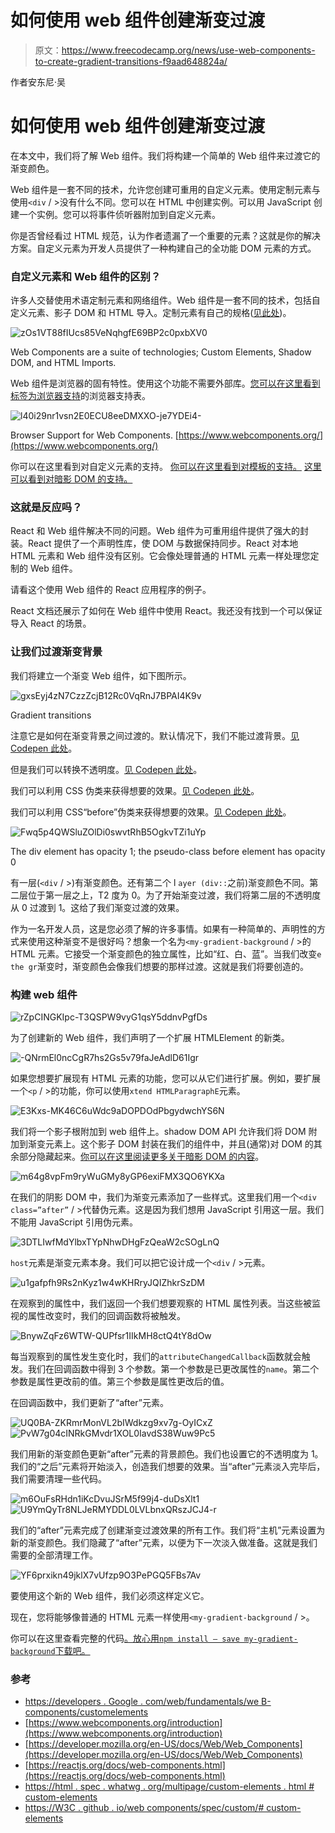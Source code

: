 # 如何使用 web 组件创建渐变过渡

> 原文：<https://www.freecodecamp.org/news/use-web-components-to-create-gradient-transitions-f9aad648824a/>

作者安东尼·吴

# 如何使用 web 组件创建渐变过渡

在本文中，我们将了解 Web 组件。我们将构建一个简单的 Web 组件来过渡它的渐变颜色。

Web 组件是一套不同的技术，允许您创建可重用的自定义元素。使用定制元素与使用`<div` / >没有什么不同。您可以在 HTML 中创建实例。可以用 JavaScript 创建一个实例。您可以将事件侦听器附加到自定义元素。

你是否曾经看过 HTML 规范，认为作者遗漏了一个重要的元素？这就是你的解决方案。自定义元素为开发人员提供了一种构建自己的全功能 DOM 元素的方式。

### 自定义元素和 Web 组件的区别？

许多人交替使用术语定制元素和网络组件。Web 组件是一套不同的技术，包括自定义元素、影子 DOM 和 HTML 导入。定制元素有自己的规格([见此处](https://w3c.github.io/webcomponents/spec/custom/))。

![zOs1VT88fIUcs85VeNqhgfE69BP2c0pxbXV0](img/f7ca5ecc6d03de640c8228526626d41a.png)

Web Components are a suite of technologies; Custom Elements, Shadow DOM, and HTML Imports.

Web 组件是浏览器的固有特性。使用这个功能不需要外部库。[您可以在这里看到标签为浏览器支持](https://www.webcomponents.org/)的浏览器支持表。

![l40i29nr1vsn2E0ECU8eeDMXXO-je7YDEi4-](img/c8b2f117ff298a13a7d1d251e71efcc3.png)

Browser Support for Web Components. [https://www.webcomponents.org/](https://www.webcomponents.org/)

你可以在这里看到对自定义元素的支持。
[你可以在这里看到对模板的支持。](https://caniuse.com/#feat=imports)
[这里可以看到对暗影 DOM 的支持。](https://caniuse.com/#feat=shadowdomv1)

### 这就是反应吗？

React 和 Web 组件解决不同的问题。Web 组件为可重用组件提供了强大的封装。React 提供了一个声明性库，使 DOM 与数据保持同步。React 对本地 HTML 元素和 Web 组件没有区别。它会像处理普通的 HTML 元素一样处理您定制的 Web 组件。

请看这个使用 Web 组件的 React 应用程序的例子。

React 文档还展示了如何在 Web 组件中使用 React。我还没有找到一个可以保证导入 React 的场景。

### 让我们过渡渐变背景

我们将建立一个渐变 Web 组件，如下图所示。

![gxsEyj4zN7CzzZcjB12Rc0VqRnJ7BPAI4K9v](img/5dd1285a4ed9295af59200f3ff0e6e01.png)

Gradient transitions

注意它是如何在渐变背景之间过渡的。默认情况下，我们不能过渡背景。[见 Codepen 此处](https://codepen.io/newyork-anthonyng/pen/PyJJmr)。

但是我们可以转换不透明度。[见 Codepen 此处](https://codepen.io/newyork-anthonyng/pen/mzBBBg?editors=1100)。

我们可以利用 CSS 伪类来获得想要的效果。[见 Codepen 此处](https://codepen.io/newyork-anthonyng/pen/MPEEPo?editors=1100)。

我们可以利用 CSS“before”伪类来获得想要的效果。[见 Codepen 此处](https://codepen.io/newyork-anthonyng/pen/MPEEPo?editors=1100)。

![Fwq5p4QWSluZOlDi0swvtRhB5OgkvTZi1uYp](img/a85fdc7a21911049832262cf92481210.png)

The div element has opacity 1; the pseudo-class before element has opacity 0

有一层(`<div` / >)有渐变颜色。还有第二个 l `ayer (div::`之前)渐变颜色不同。第二层位于第一层之上，T2 度为 0。为了开始渐变过渡，我们将第二层的不透明度从 0 过渡到 1。这给了我们渐变过渡的效果。

作为一名开发人员，这是您必须了解的许多事情。如果有一种简单的、声明性的方式来使用这种渐变不是很好吗？想象一个名为`<my-gradient-background` / >的 HTML 元素。它接受一个渐变颜色的独立属性，比如“红、白、蓝”。当我们改变`e the gr`渐变时，渐变颜色会像我们想要的那样过渡。这就是我们将要创造的。

### 构建 web 组件

![rZpCINGKIpc-T3QSPW9vyG1qsY5ddnvPgfDs](img/740617d2a03c22dc9cab474befef3024.png)

为了创建新的 Web 组件，我们声明了一个扩展 HTMLElement 的新类。

![-QNrmEl0ncCgR7hs2Gs5v79faJeAdlD61Igr](img/b5f6f00dc80218c4ce44c1e287776be4.png)

如果您想要扩展现有 HTML 元素的功能，您可以从它们进行扩展。例如，要扩展一个`<p` / >的功能，你可以使用`xtend HTMLParagraphE`元素。

![E3Kxs-MK46C6uWdc9aDOPDOdPbgydwchYS6N](img/15f436db30590c838f389b6587318799.png)

我们将一个影子根附加到 web 组件上。shadow DOM API 允许我们将 DOM 附加到渐变元素上。这个影子 DOM 封装在我们的组件中，并且(通常)对 DOM 的其余部分隐藏起来。[你可以在这里阅读更多关于暗影 DOM 的内容](https://developer.mozilla.org/en-US/docs/Web/Web_Components/Using_shadow_DOM)。

![m64g8vpFm9ryWuGMy8yGP6exiFMX3QO6YKXa](img/0e211d800bec847c0b9dead399667866.png)

在我们的阴影 DOM 中，我们为渐变元素添加了一些样式。这里我们用一个`<div class=”after”` / >代替伪元素。这是因为我们想用 JavaScript 引用这一层。我们不能用 JavaScript 引用伪元素。

![3DTLIwfMdYlbxTYpNhwDHgFzQeaW2cSOgLnQ](img/c924858e234adf07da5bc50f872debd6.png)

`host`元素是渐变元素本身。我们可以把它设计成一个`<div` / >元素。

![u1gafpfh9Rs2nKyz1w4wKHRryJQIZhkrSzDM](img/da123bbd5e6a948357910bae805227f9.png)

在观察到的属性中，我们返回一个我们想要观察的 HTML 属性列表。当这些被监视的属性改变时，我们的回调函数将被触发。

![BnywZqFz6WTW-QUPfsr1IIkMH8ctQ4tY8dOw](img/0bc7a417736765ba957cd48a024ee1dd.png)

每当观察到的属性发生变化时，我们的`attributeChangedCallback`函数就会触发。我们在回调函数中得到 3 个参数。第一个参数是已更改属性的`name`。第二个参数是属性更改前的值。第三个参数是属性更改后的值。

在回调函数中，我们更新了“after”元素。

![UQ0BA-ZKRmrMonVL2bIWdkzg9xv7g-OyICxZ](img/f762a5bbc7becc8fda82c2159041d12a.png)![PvW7g04cINRkGMvdr1XOL0IavdS38Wuw9Pc5](img/3523d8835b0a79c8aafe7976fc8ad06f.png)

我们用新的渐变颜色更新“after”元素的背景颜色。我们也设置它的不透明度为 1。我们的“之后”元素将开始淡入，创造我们想要的效果。当“after”元素淡入完毕后，我们需要清理一些代码。

![m6OuFsRHdn1iKcDvuJSrM5f99j4-duDsXlt1](img/eb6a5ba69912224f10cb5f3240639f2d.png)![U9YmQyTr8NLJeRMYDDL0LVLbnxQRszJCJ4-r](img/b2f67ed55eabba9a261583716f654914.png)

我们的“after”元素完成了创建渐变过渡效果的所有工作。我们将“主机”元素设置为新的渐变颜色。我们隐藏了“after”元素，以便为下一次淡入做准备。这就是我们需要的全部清理工作。

![YF6prxikn49jklX7vUfzp9O3PePGQ5FBs7Av](img/0a13272cc30359e1dd806f182101c5eb.png)

要使用这个新的 Web 组件，我们必须这样定义它。

现在，您将能够像普通的 HTML 元素一样使用`<my-gradient-background` / >。

你可以在这里查看完整的代码[。放心用`npm install — save my-gradient-background`下载吧。](https://github.com/newyork-anthonyng/my-gradient-background/blob/master/index.js)

### 参考

*   [https://developers . Google . com/web/fundamentals/we B- components/customelements](https://developers.google.com/web/fundamentals/web-components/customelements)
*   [https://www.webcomponents.org/introduction](https://www.webcomponents.org/introduction)
*   [https://developer.mozilla.org/en-US/docs/Web/Web_Components](https://developer.mozilla.org/en-US/docs/Web/Web_Components)
*   [https://reactjs.org/docs/web-components.html](https://reactjs.org/docs/web-components.html)
*   [https://html . spec . whatwg . org/multipage/custom-elements . html # custom-elements](https://html.spec.whatwg.org/multipage/custom-elements.html#custom-elements)
*   [https://W3C . github . io/web components/spec/custom/# custom-elements](https://w3c.github.io/webcomponents/spec/custom/#custom-elements)